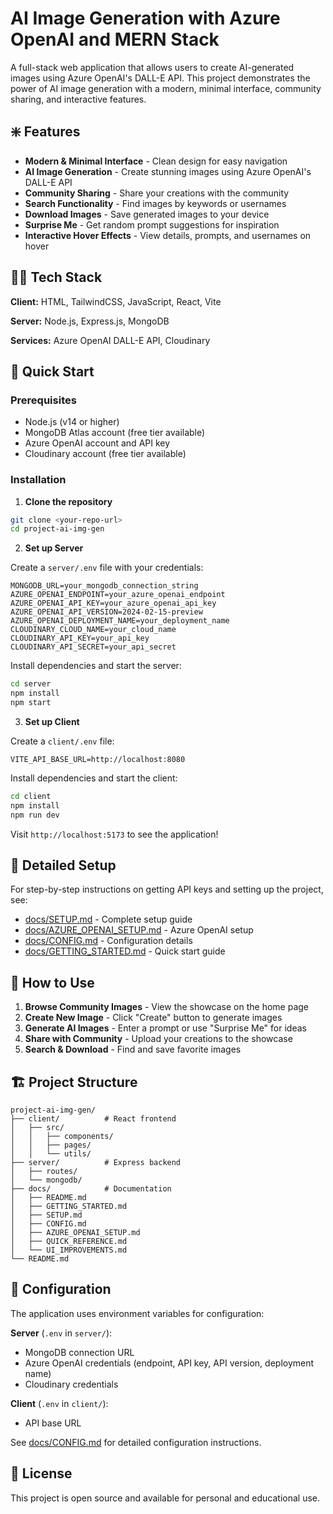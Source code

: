 # AI Image Generation with Azure OpenAI and MERN Stack

A full-stack web application that allows users to create AI-generated images using Azure OpenAI's DALL-E API. This project demonstrates the power of AI image generation with a modern, minimal interface, community sharing, and interactive features.

## ❇️ Features

* **Modern & Minimal Interface** - Clean design for easy navigation
* **AI Image Generation** - Create stunning images using Azure OpenAI's DALL-E API
* **Community Sharing** - Share your creations with the community
* **Search Functionality** - Find images by keywords or usernames
* **Download Images** - Save generated images to your device
* **Surprise Me** - Get random prompt suggestions for inspiration
* **Interactive Hover Effects** - View details, prompts, and usernames on hover

## 🧑‍💻 Tech Stack

**Client:** HTML, TailwindCSS, JavaScript, React, Vite

**Server:** Node.js, Express.js, MongoDB

**Services:** Azure OpenAI DALL-E API, Cloudinary

## 🚀 Quick Start

### Prerequisites

- Node.js (v14 or higher)
- MongoDB Atlas account (free tier available)
- Azure OpenAI account and API key
- Cloudinary account (free tier available)

### Installation

1. **Clone the repository**
```bash
git clone <your-repo-url>
cd project-ai-img-gen
```

2. **Set up Server**

Create a `server/.env` file with your credentials:
```env
MONGODB_URL=your_mongodb_connection_string
AZURE_OPENAI_ENDPOINT=your_azure_openai_endpoint
AZURE_OPENAI_API_KEY=your_azure_openai_api_key
AZURE_OPENAI_API_VERSION=2024-02-15-preview
AZURE_OPENAI_DEPLOYMENT_NAME=your_deployment_name
CLOUDINARY_CLOUD_NAME=your_cloud_name
CLOUDINARY_API_KEY=your_api_key
CLOUDINARY_API_SECRET=your_api_secret
```

Install dependencies and start the server:
```bash
cd server
npm install
npm start
```

3. **Set up Client**

Create a `client/.env` file:
```env
VITE_API_BASE_URL=http://localhost:8080
```

Install dependencies and start the client:
```bash
cd client
npm install
npm run dev
```

Visit `http://localhost:5173` to see the application!

## 📖 Detailed Setup

For step-by-step instructions on getting API keys and setting up the project, see:
- [docs/SETUP.md](docs/SETUP.md) - Complete setup guide
- [docs/AZURE_OPENAI_SETUP.md](docs/AZURE_OPENAI_SETUP.md) - Azure OpenAI setup
- [docs/CONFIG.md](docs/CONFIG.md) - Configuration details
- [docs/GETTING_STARTED.md](docs/GETTING_STARTED.md) - Quick start guide

## 🧐 How to Use

1. **Browse Community Images** - View the showcase on the home page
2. **Create New Image** - Click "Create" button to generate images
3. **Generate AI Images** - Enter a prompt or use "Surprise Me" for ideas
4. **Share with Community** - Upload your creations to the showcase
5. **Search & Download** - Find and save favorite images

## 🏗️ Project Structure

```
project-ai-img-gen/
├── client/          # React frontend
│   ├── src/
│   │   ├── components/
│   │   ├── pages/
│   │   └── utils/
├── server/          # Express backend
│   ├── routes/
│   └── mongodb/
├── docs/            # Documentation
│   ├── README.md
│   ├── GETTING_STARTED.md
│   ├── SETUP.md
│   ├── CONFIG.md
│   ├── AZURE_OPENAI_SETUP.md
│   ├── QUICK_REFERENCE.md
│   └── UI_IMPROVEMENTS.md
└── README.md
```

## 🔧 Configuration

The application uses environment variables for configuration:

**Server** (`.env` in `server/`):
- MongoDB connection URL
- Azure OpenAI credentials (endpoint, API key, API version, deployment name)
- Cloudinary credentials

**Client** (`.env` in `client/`):
- API base URL

See [docs/CONFIG.md](docs/CONFIG.md) for detailed configuration instructions.

## 📝 License

This project is open source and available for personal and educational use.
